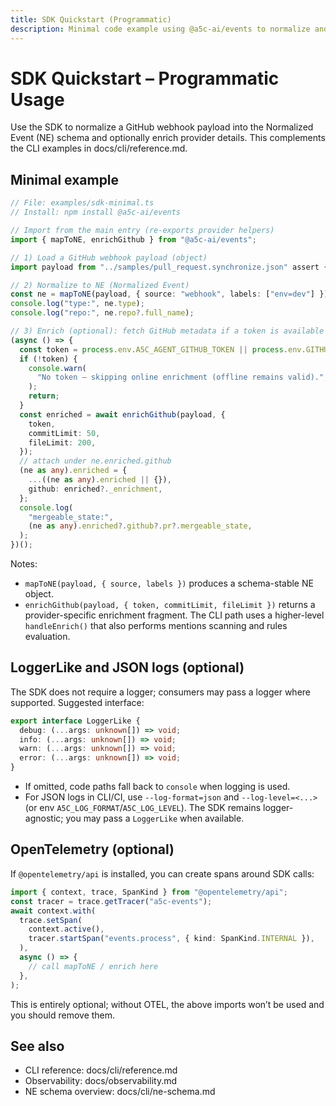 ```yaml
---
title: SDK Quickstart (Programmatic)
description: Minimal code example using @a5c-ai/events to normalize and optionally enrich, with notes on LoggerLike and optional OpenTelemetry.
---
```


# SDK Quickstart – Programmatic Usage

Use the SDK to normalize a GitHub webhook payload into the Normalized Event (NE) schema and optionally enrich provider details. This complements the CLI examples in docs/cli/reference.md.

## Minimal example

```ts
// File: examples/sdk-minimal.ts
// Install: npm install @a5c-ai/events

// Import from the main entry (re-exports provider helpers)
import { mapToNE, enrichGithub } from "@a5c-ai/events";

// 1) Load a GitHub webhook payload (object)
import payload from "../samples/pull_request.synchronize.json" assert { type: "json" };

// 2) Normalize to NE (Normalized Event)
const ne = mapToNE(payload, { source: "webhook", labels: ["env=dev"] });
console.log("type:", ne.type);
console.log("repo:", ne.repo?.full_name);

// 3) Enrich (optional): fetch GitHub metadata if a token is available
(async () => {
  const token = process.env.A5C_AGENT_GITHUB_TOKEN || process.env.GITHUB_TOKEN;
  if (!token) {
    console.warn(
      "No token — skipping online enrichment (offline remains valid).",
    );
    return;
  }
  const enriched = await enrichGithub(payload, {
    token,
    commitLimit: 50,
    fileLimit: 200,
  });
  // attach under ne.enriched.github
  (ne as any).enriched = {
    ...((ne as any).enriched || {}),
    github: enriched?._enrichment,
  };
  console.log(
    "mergeable_state:",
    (ne as any).enriched?.github?.pr?.mergeable_state,
  );
})();
```

Notes:

- `mapToNE(payload, { source, labels })` produces a schema-stable NE object.
- `enrichGithub(payload, { token, commitLimit, fileLimit })` returns a provider-specific enrichment fragment. The CLI path uses a higher-level `handleEnrich()` that also performs mentions scanning and rules evaluation.

## LoggerLike and JSON logs (optional)

The SDK does not require a logger; consumers may pass a logger where supported. Suggested interface:

```ts
export interface LoggerLike {
  debug: (...args: unknown[]) => void;
  info: (...args: unknown[]) => void;
  warn: (...args: unknown[]) => void;
  error: (...args: unknown[]) => void;
}
```

- If omitted, code paths fall back to `console` when logging is used.
- For JSON logs in CLI/CI, use `--log-format=json` and `--log-level=<...>` (or env `A5C_LOG_FORMAT`/`A5C_LOG_LEVEL`). The SDK remains logger-agnostic; you may pass a `LoggerLike` when available.

## OpenTelemetry (optional)

If `@opentelemetry/api` is installed, you can create spans around SDK calls:

```ts
import { context, trace, SpanKind } from "@opentelemetry/api";
const tracer = trace.getTracer("a5c-events");
await context.with(
  trace.setSpan(
    context.active(),
    tracer.startSpan("events.process", { kind: SpanKind.INTERNAL }),
  ),
  async () => {
    // call mapToNE / enrich here
  },
);
```

This is entirely optional; without OTEL, the above imports won’t be used and you should remove them.

## See also

- CLI reference: docs/cli/reference.md
- Observability: docs/observability.md
- NE schema overview: docs/cli/ne-schema.md
